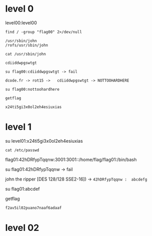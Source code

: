 
# level 0
level00:level00

`find / -group "flag00" 2>/dev/null`
```
/usr/sbin/john
/rofs/usr/sbin/john
```
`cat /usr/sbin/john`
```
cdiiddwpgswtgt
```
`su flag00:cdiiddwpgswtgt -> fail`

`dcode.fr -> rot15 -> 	cdiiddwpgswtgt -> NOTTOOHARDHERE`

`su flag00:nottoohardhere`

`getflag`
```
x24ti5gi3x0ol2eh4esiuxias
```
# level 1
su level01:x24ti5gi3x0ol2eh4esiuxias

`cat /etc/passwd`

flag01:42hDRfypTqqnw:3001:3001::/home/flag/flag01:/bin/bash

su flag01:42hDRfypTqqnw -> fail

john the ripper  [DES 128/128 SSE2-16]) -> ```42hDRfypTqqnw :  abcdefg```

su flag01:abcdef

getflag
```
f2av5il02puano7naaf6adaaf
```

# level 02
